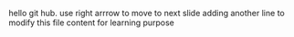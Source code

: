 hello git hub.
use right arrrow to move to next slide
adding another line to modify this file content for learning purpose
